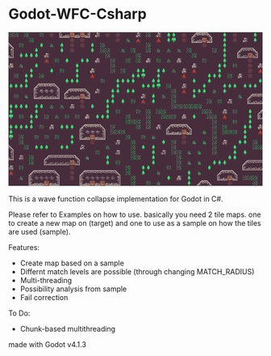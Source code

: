 # Godot-WFC-Csharp

![ScreenShot](./Screenshots/screenshot1.png)

This is a wave function collapse implementation for Godot in C#.

Please refer to Examples on how to use. basically you need 2 tile maps. one to create a new map on (target) and one to use as a sample on how the tiles are used (sample).

Features:
- Create map based on a sample
- Differnt match levels are possible (through changing MATCH_RADIUS)
- Multi-threading
- Possibility analysis from sample
- Fail correction
  
To Do:
- Chunk-based multithreading

made with Godot v4.1.3
